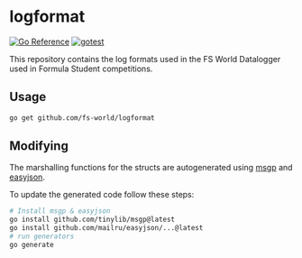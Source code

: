 # logformat
[![Go Reference](https://pkg.go.dev/badge/github.com/fs-world/logformat.svg)](https://pkg.go.dev/github.com/fs-world/logformat)
[![gotest](https://github.com/FS-World/logformat/actions/workflows/gotest.yml/badge.svg)](https://github.com/FS-World/logformat/actions/workflows/gotest.yml)

This repository contains the log formats used in the FS World Datalogger used in Formula Student competitions.

## Usage
```bash
go get github.com/fs-world/logformat
```

## Modifying

The marshalling functions for the structs are autogenerated using [msgp](https://github.com/tinylib/msgp) and [easyjson](https://github.com/mailru/easyjson).

To update the generated code follow these steps: 

```bash
# Install msgp & easyjson
go install github.com/tinylib/msgp@latest
go install github.com/mailru/easyjson/...@latest
# run generators
go generate
```
